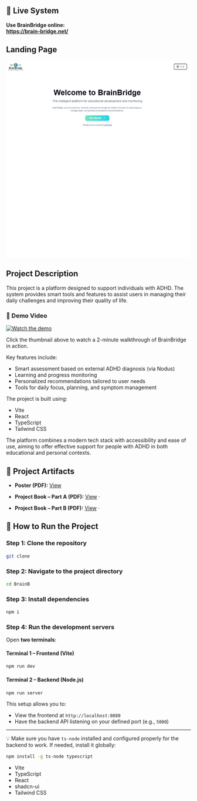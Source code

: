 ## 🔗 Live System
**Use BrainBridge online:**  
<a href="https://brain-bridge.net/" target="_blank"><strong>https://brain-bridge.net/</strong></a>

## Landing Page

![Landing page](LANDING_PAGE.png)
## Project Description

This project is a platform designed to support individuals with ADHD. The system provides smart tools and features to assist users in managing their daily challenges and improving their quality of life.

### 🎥 Demo Video
[![Watch the demo](https://img.youtube.com/vi/3yylb_jKSqg/0.jpg)](https://youtu.be/3yylb_jKSqg)

Click the thumbnail above to watch a 2-minute walkthrough of BrainBridge in action.  

Key features include:

- Smart assessment based on external ADHD diagnosis (via Nodus)
- Learning and progress monitoring
- Personalized recommendations tailored to user needs
- Tools for daily focus, planning, and symptom management

The project is built using:

- Vite
- React
- TypeScript
- Tailwind CSS

The platform combines a modern tech stack with accessibility and ease of use, aiming to offer effective support for people with ADHD in both educational and personal contexts.

## 📄 Project Artifacts
- **Poster (PDF):** [View](final_poster.pdf)

- **Project Book – Part A (PDF):** [View](project_book_Managing_Attention_Difficulties_phaseA.pdf.pdf) ·

- **Project Book – Part B (PDF):** [View](Capstone_Project-PhaseB_BrainBridge.pdf.pdf) ·

## 🚀 How to Run the Project

### Step 1: Clone the repository
```bash
git clone 
```

### Step 2: Navigate to the project directory
```bash
cd BrainB
```

### Step 3: Install dependencies
```bash
npm i
```

### Step 4: Run the development servers
Open **two terminals**:

#### Terminal 1 – Frontend (Vite)
```bash
npm run dev
```

#### Terminal 2 – Backend (Node.js)
```bash
npm run server
```

This setup allows you to:
- View the frontend at `http://localhost:8080`
- Have the backend API listening on your defined port (e.g., `5000`)

---

💡 Make sure you have `ts-node` installed and configured properly for the backend to work. If needed, install it globally:
```bash
npm install -g ts-node typescript
```







- Vite
- TypeScript
- React
- shadcn-ui
- Tailwind CSS
